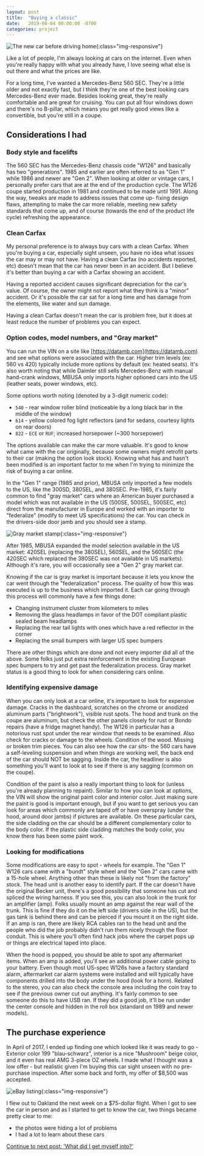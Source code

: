 ```yaml
---
layout: post
title:  "Buying a classic"
date:   2019-08-04 00:00:00 -0700
categories: project
---
```


![The new car before driving home](/i/001-coupe-purchase/coupe-san-jose.jpg){:class="img-responsive"}

Like a lot of people, I'm always looking at cars on the internet. Even when you're really happy with what you already have, I love seeing what else is out there and what the prices are like.

For a long time, I've wanted a Mercedes-Benz 560 SEC. They're a little older and not exactly fast, but I think they're one of the best looking cars Mercedes-Benz ever made. Besides looking great, they're really comfortable and are great for cruising. You can put all four windows down and there's no B-pillar, which means you get really good views like a convertible, but you're still in a coupe.

## Considerations I had

### Body style and facelifts
The 560 SEC has the Mercedes-Benz chassis code "W126" and basically has two "generations". 1985 and earlier are often referred to as "Gen 1" while 1986 and newer are "Gen 2". When looking at older or vintage cars, I personally prefer cars that are at the end of the production cycle. The W126 coupe started production in 1981 and continued to be made until 1991. Along the way, tweaks are made to address issues that come up- fixing design flaws, attempting to make the car more reliable, meeting new safety standards that come up, and of course (towards the end of the product life cycle) refreshing the appearance.

### Clean Carfax
My personal preference is to always buy cars with a clean Carfax. When you're buying a car, especially sight unseen, you have no idea what issues the car may or may not have. Having a clean Carfax (no accidents reported, etc) doesn't mean that the car has never been in an accident. But I believe it's better than buying a car with a Carfax showing an accident.

Having a reported accident causes significant depreciation for the car's value. Of course, the owner might not report what they think is a "minor" accident. Or it's possible the car sat for a long time and has damage from the elements, like water and sun damage.

Having a clean Carfax doesn't mean the car is problem free, but it does at least reduce the number of problems you can expect.

### Option codes, model numbers, and "Gray market"
You can run the VIN on a site like [https://datamb.com](https://datamb.com) and see what options were associated with the car. Higher trim levels (ex: 560 vs 420) typically include more options by default (ex: heated seats). It's also worth noting that while Daimler still sells Mercedes-Benz with manual hand-crank windows, MBUSA only imports higher optioned cars into the US (leather seats, power windows, etc).

Some options worth noting (denoted by a 3-digit numeric code):
- `540` - rear window roller blind (noticeable by a long black bar in the middle of the window)
- `614` - yellow colored fog light reflectors (and for sedans, courtesy lights on rear doors)
- `822` - `ECE` or `RUF`; increased horsepower (~300 horsepower)

The options available can make the car more valuable. It's good to know what came with the car originally, because some owners might retrofit parts to their car (making the option look stock). Knowing what has and hasn't been modified is an important factor to me when I'm trying to minimize the risk of buying a car online.

In the "Gen 1" range (1985 and prior), MBUSA only imported a few models to the US, like the 300SD, 380SEL, and 380SEC. Pre-1985, it's fairly common to find "gray market" cars where an American buyer purchased a model which was not available in the US (500SE, 500SEL, 500SEC, etc) direct from the manufacturer in Europe and worked with an importer to "federalize" (modify to meet US specifications) the car. You can check in the drivers-side door jamb and you should see a stamp.

![Gray market stamp](/i/001-coupe-purchase/import-stamp.png){:class="img-responsive"}

After 1985, MBUSA expanded the model selection available in the US market: 420SEL (replacing the 380SEL), 560SEL, and the 560SEC (the 420SEC which replaced the 380SEC was not available in US markets). Although it's rare, you will occasionally see a "Gen 2" gray market car.

Knowing if the car is gray market is important because it lets you know the car went through the "federalization" process. The quality of how this was executed is up to the business which imported it. Each car going through this process will commonly have a few things done:
- Changing instrument cluster from kilometers to miles
- Removing the glass headlamps in favor of the DOT compliant plastic sealed beam headlamps
- Replacing the rear tail lights with ones which have a red reflector in the corner
- Replacing the small bumpers with larger US spec bumpers

There are other things which are done and not every importer did all of the above. Some folks just put extra reinforcement in the existing European spec bumpers to try and get past the federalization process. Gray market status is a good thing to look for when considering cars online.

### Identifying expensive damage
When you can only look at a car online, it's important to look for expensive damage. Cracks in the dashboard, scratches on the chrome or anodized aluminum parts ("brightwork"), visible rust spots. The hood and trunk on the coupe are aluminum, but check the other panels closely for rust or Bondo repairs (have a fridge magnet handy). The W126 in particular has a notorious rust spot under the rear window that needs to be examined. Also check for cracks or damage to the wheels. Condition of the wood. Missing or broken trim pieces. You can also see how the car sits- the 560 cars have a self-leveling suspension and when things are working well, the back end of the car should NOT be sagging. Inside the car, the headliner is also something you'll want to look at to see if there is any sagging (common on the coupe).

Condition of the paint is also a really important thing to look for (unless you're already planning to repaint). Similar to how you can look at options, the VIN will show the original paint color and interior color. Just making sure the paint is good is important enough, but if you want to get serious you can look for areas which commonly are taped off or have overspray (under the hood, around door jambs) if pictures are available.  On these particular cars, the side cladding on the car should be a different complementary color to the body color. If the plastic side cladding matches the body color, you know there has been some paint work.

### Looking for modifications
Some modifications are easy to spot - wheels for example. The "Gen 1" W126 cars came with a "bundt" style wheel and the "Gen 2" cars came with a 15-hole wheel. Anything other than these is likely not "from the factory" stock.
The head unit is another easy to identify part. If the car doesn't have the original Becker unit, there's a good possibility that someone has cut and spliced the wiring harness. If you see this, you can also look in the trunk for an amplifier (amp). Folks usually mount an amp against the rear wall of the trunk. This is fine if they do it on the left side (drivers side in the US), but the gas tank is behind there and can be pierced if you mount it on the right side. If an amp is ran, there are likely RCA cables ran to the head unit and the people who did the job probably didn't run them nicely through the floor conduit. This is where you'll often find hack jobs where the carpet pops up or things are electrical taped into place.

When the hood is popped, you should be able to spot any aftermarket items. When an amp is added, you'll see an additional power cable going to your battery. Even though most US-spec W126s have a factory standard alarm, aftermarket car alarm systems were installed and will typically have components drilled into the body under the hood (look for a horn). Related to the stereo, you can also check the console area including the coin tray to see if the previous owner cut out anything. It's fairly common to see someone do this to have USB ran. If they did a good job, it'll be run under the center console and hidden in the roll box (standard on 1989 and newer models).

## The purchase experience

In April of 2017, I ended up finding one which looked like it was ready to go - Exterior color 199 "blau-schwarz", interior is a nice "Mushroom" beige color, and it even has real AMG 3-piece OZ wheels. I made what I thought was a low offer - but realistic given I'm buying this car sight unseen with no pre-purchase inspection. After some back and forth, my offer of $8,500 was accepted.

![eBay listing](/i/001-coupe-purchase/ebay.png){:class="img-responsive"}

I flew out to Oakland the next week on a $75-dollar flight. When I got to see the car in person and as I started to get to know the car, two things became pretty clear to me:
- the photos were hiding a lot of problems
- I had a lot to learn about these cars

[Continue to next post: 'What did I get myself into?'](/project/2019/10/23/inspection.html)
